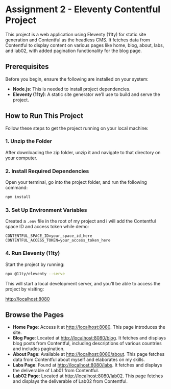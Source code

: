 
# Assignment 2 - Eleventy Contentful Project

This project is a web application using Eleventy (11ty) for static site generation and Contentful as the headless CMS. It fetches data from Contentful to display content on various pages like home, blog, about, labs, and lab02, with added pagination functionality for the blog page.

## Prerequisites

Before you begin, ensure the following are installed on your system:

- **Node.js**: This is needed to install project dependencies.
- **Eleventy (11ty)**: A static site generator we’ll use to build and serve the project.

## How to Run This Project

Follow these steps to get the project running on your local machine:

### 1. Unzip the Folder

After downloading the zip folder, unzip it and navigate to that directory on your computer.

### 2. Install Required Dependencies

Open your terminal, go into the project folder, and run the following command:

```bash
npm install
```

### 3. Set Up Environment Variables

Created a `.env` file in the root of my project and i will add the Contentful space ID and access token while demo:

```plaintext
CONTENTFUL_SPACE_ID=your_space_id_here
CONTENTFUL_ACCESS_TOKEN=your_access_token_here
```

### 4. Run Eleventy (11ty)

Start the project by running:

```bash
npx @11ty/eleventy --serve
```

This will start a local development server, and you’ll be able to access the project by visiting:

[http://localhost:8080](http://localhost:8080)

## Browse the Pages

- **Home Page**: Access it at [http://localhost:8080](http://localhost:8080). This page introduces the site.
- **Blog Page**: Located at [http://localhost:8080/blog](http://localhost:8080/blog/page/0). It fetches and displays blog posts from Contentful, including descriptions of various countries and includes pagination.
- **About Page**: Available at [http://localhost:8080/about](http://localhost:8080/about/page/0). This page fetches data from Contentful about myself and elaborates on my skills.
- **Labs Page**: Found at [http://localhost:8080/labs](http://localhost:8080/labs). It fetches and displays the deliverable of Lab01 from Contentful.
- **Lab02 Page**: Located at [http://localhost:8080/lab02](http://localhost:8080/lab02). This page fetches and displays the deliverable of Lab02 from Contentful.
